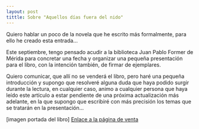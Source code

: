```yaml
---
layout: post
tittle: Sobre "Aquellos días fuera del nido"
---
```


Quiero hablar un poco de la novela que he
escrito más formalmente, para ello he creado
esta entrada...

Este septiembre, tengo pensado acudir a la
biblioteca Juan Pablo Former de Mérida para
concretar una fecha y organizar una pequeña
presentación para el libro, con la intención
también, de firmar de ejemplares.

Quiero comunicar, que allí no se venderá
el libro, pero haré una pequeña introducción
y supongo que resolveré alguna duda que
haya podido surgir durante la lectura, en
cualquier caso, animo a cualquier persona
que haya leído este artículo a estar
pendiente de una próxima actualización más
adelante, en la que supongo que escribiré
con más precisión los temas que se tratarán
en la presentación...

[imagen portada del libro] 
[Enlace a la página de venta](https://www.amazon.es/dp/B098LJD35D)

